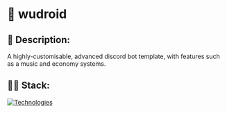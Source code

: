 # 🤖 wudroid

## 📃 Description:
A highly-customisable, advanced discord bot template, with features such as a music and economy systems.

## 👩‍💻 Stack:
[![Technologies](https://skillicons.dev/icons?i=js,nodejs,mongodb,discord&theme=dark)](https://skillicons.dev)

